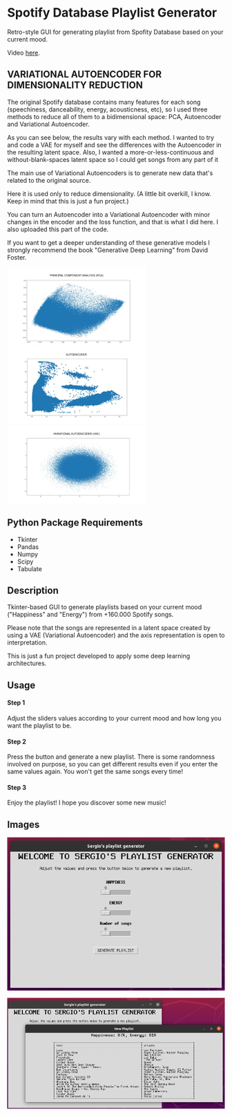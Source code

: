 # Spotify Database Playlist Generator
Retro-style GUI for generating playlist from Spofity Database based on your current mood. 

Video [here](https://www.linkedin.com/in/sergio-morant-galvez/).

## VARIATIONAL AUTOENCODER FOR DIMENSIONALITY REDUCTION

The original Spotify database contains many features for each song (speechiness, danceability, energy, acousticness, etc), so I used three methods to reduce all of them to a bidimensional space: PCA, Autoencoder and Variational Autoencoder. 

As you can see below, the results vary with each method. I wanted to try and code a VAE for myself and see the differences with the Autoencoder in the resulting latent space. Also, I wanted a more-or-less-continuous and without-blank-spaces latent space so I could get songs from any part of it

The main use of Variational Autoencoders is to generate new data that's related to the original source.

Here it is used only to reduce dimensionality. (A little bit overkill, I know. Keep in mind that this is just a fun project.)

You can turn an Autoencoder into a Variational Autoencoder with minor changes in the encoder and the loss function, and that is what I did here. I also uploaded this part of the code.

If you want to get a deeper understanding of these generative models I strongly recommend the book "Generative Deep Learning" from David Foster.

<span>
  <img src='./images/PCA.jpg' width="320" height="180"> 
  <img src='./images/Autoencoder.jpg' width="320" height="180"> 
  <img src='./images/VAE.jpg' width="320" height="180"> 
</span>


## Python Package Requirements

- Tkinter
- Pandas
- Numpy
- Scipy
- Tabulate


## Description

Tkinter-based GUI to generate playlists based on your current mood ("Happiness" and "Energy") from +160.000 Spotify songs.

Please note that the songs are represented in a latent space created by using a VAE (Variational Autoencoder) and the axis representation is open to interpretation. 

This is just a fun project developed to apply some deep learning architectures.


## Usage

#### Step 1

Adjust the sliders values according to your current mood and how long you want the playlist to be.

#### Step 2

Press the button and generate a new playlist. 
There is some randomness involved on purpose, so you can get different results even if you enter the same values again. 
You won't get the same songs every time!

#### Step 3

Enjoy the playlist! I hope you discover some new music!


## Images

![Main window](./images/Main.png)

![Playlist window](./images/Playlist.png)



